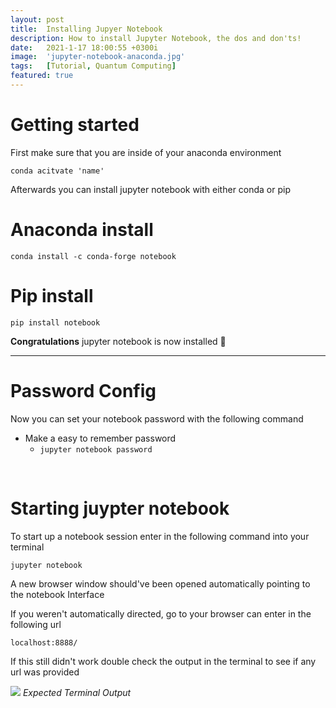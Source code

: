 ```yaml
---
layout: post
title:  Installing Jupyer Notebook
description: How to install Jupyter Notebook, the dos and don'ts!
date:   2021-1-17 18:00:55 +0300i
image:  'jupyter-notebook-anaconda.jpg'
tags:   [Tutorial, Quantum Computing]
featured: true
---
```


# Getting started 

First make sure that you are inside of your anaconda environment

    conda acitvate 'name'

Afterwards you can install jupyter notebook with either conda or pip

# Anaconda install

    conda install -c conda-forge notebook

# Pip install 

    pip install notebook 

**Congratulations** jupyter notebook is now installed 🎉

<hr>

# Password Config

Now you can set your notebook password with the following command

* Make a easy to remember password
    * <code>jupyter notebook password</code>

<br>

# Starting juypter notebook 

To start up a notebook session enter in the following command into your terminal 

    jupyter notebook

A new browser window should've been opened automatically pointing to the notebook Interface

If you weren't automatically directed, go to your browser can enter in the following url

    localhost:8888/

If this still didn't work double check the output in the terminal to see if any url was provided 

![]({{site.baseurl}}/images/jupyter-notebook-tutorial.jpg)
*Expected Terminal Output*
